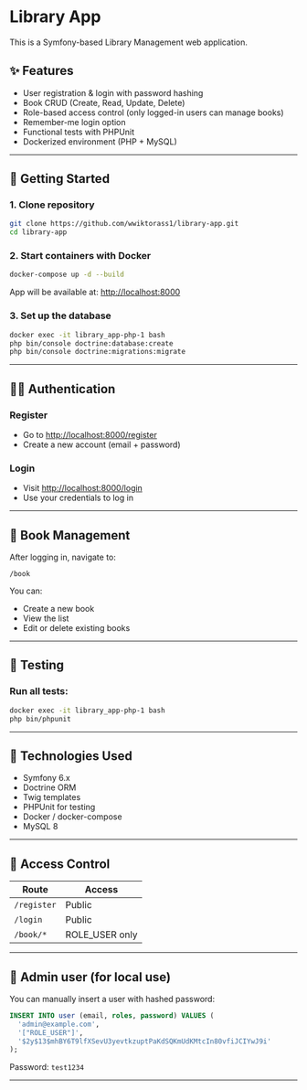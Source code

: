 # Library App

This is a Symfony-based Library Management web application.

## ✨ Features

- User registration & login with password hashing
- Book CRUD (Create, Read, Update, Delete)
- Role-based access control (only logged-in users can manage books)
- Remember-me login option
- Functional tests with PHPUnit
- Dockerized environment (PHP + MySQL)

---

## 🚀 Getting Started

### 1. Clone repository
```bash
git clone https://github.com/wwiktorass1/library-app.git
cd library-app
```

### 2. Start containers with Docker
```bash
docker-compose up -d --build
```

App will be available at: [http://localhost:8000](http://localhost:8000)

### 3. Set up the database
```bash
docker exec -it library_app-php-1 bash
php bin/console doctrine:database:create
php bin/console doctrine:migrations:migrate
```

---

## 👨‍💼 Authentication

### Register
- Go to [http://localhost:8000/register](http://localhost:8000/register)
- Create a new account (email + password)

### Login
- Visit [http://localhost:8000/login](http://localhost:8000/login)
- Use your credentials to log in

---

## 📖 Book Management

After logging in, navigate to:
```
/book
```
You can:
- Create a new book
- View the list
- Edit or delete existing books

---

## 🔧 Testing

### Run all tests:
```bash
docker exec -it library_app-php-1 bash
php bin/phpunit
```

---

## 🏑 Technologies Used
- Symfony 6.x
- Doctrine ORM
- Twig templates
- PHPUnit for testing
- Docker / docker-compose
- MySQL 8

---

## 🚪 Access Control

| Route | Access |
|-------|--------|
| `/register` | Public |
| `/login`    | Public |
| `/book/*`   | ROLE_USER only |

---

## 🚪 Admin user (for local use)

You can manually insert a user with hashed password:

```sql
INSERT INTO user (email, roles, password) VALUES (
  'admin@example.com',
  '["ROLE_USER"]',
  '$2y$13$mhBY6T9lfXSevU3yevtkzuptPaKdSQKmUdKMtcIn80vfiJCIYwJ9i'
);
```
Password: `test1234`

---

